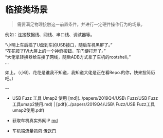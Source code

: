 # 临接类场景  
> 需要满足物理接触这一前置条件，并进行一定硬件操作行为的场景。  
  
例如：连接数据线、网线、串口线、调试器等。  
  
“小明上车后插了U盘到车的USB接口，随后车机黑屏了。”  
“花花按了IVI大屏上的一个神奇按钮，车门便打开了。”  
“大佬拿转换器给车接了网线，随后ADB方式拿了车机的rootshell。”  
...  
  
如上。（小明、花花是谁我不知道，我知道大佬是正在看Repo.的你，快来投简历吧。）  

--

- USB Fuzz 工具 Umap2 使用 [md](../papers/2019Q4/USB\ Fuzz/USB Fuzz工具umap2使用.md) | [pdf](../papers/2019Q4/USB\ Fuzz/USB Fuzz工具umap2使用.pdf)  

- 获取车机真实外网IP [md](../papers/2019Q4/内网扫描/获取车机真实外网ip.md)  

- 车机端流量抓包 [传送门](../papers/2019Q4/shell/)  
